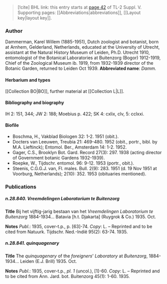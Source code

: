 > [!cite] BHL link: this entry starts at [page 42](https://www.biodiversitylibrary.org/page/33259088) of TL-2 Suppl. V.
> Supporting pages: [[Abbreviations|abbreviations]], [[Layout key|layout key]].

### Author

Dammerman, Karel Willem (1885-1951), Dutch zoologist and botanist, born at Arnhem, Gelderland, Netherlands, educated at the University of Utrecht, assistant at the Natural History Museum of Leiden, Ph.D. Utrecht 1910, entomologist of the Botanical Laboratories at Buitenzorg (Bogor) 1912-1919, Chief of the Zoological Museum ib. 1919, from 1932-1939 director of the Botanic Garden, returned to Leiden Oct 1939. 
**Abbreviated name**: *Damm.*

#### Herbarium and types

[[Collection BO|BO]], further material at [[Collection L|L]].

#### Bibliography and biography

IH 2: 151, 344; JW 2: 188; Moebius p. 422; SK 4: cxlix, clv, 5: cclxxi.

#### Biofile

- Boschma, H., Vakblad Biologen 32: 1-2. 1951 (obit.).
- Docters van Leeuwen, Treubia 21: 469-480. 1952 (obit., portr., bibl. by M.A. Lieftinck); Entomol. Ber., Amsterdam 14: 1-2. 1952.
- Gager, C.S., Brooklyn Bot. Gard. Record 27(3): 297. 1938 (acting director of Government botanic Gardens 1932-1939).
- Roepke, W., Tijdschr. entomol. 96: 9-12. 1953 (portr., obit.).
- Steenis, C.G.G.J. van, Fl. males. Bull. 2(9): 283. 1951 (d. 19 Nov 1951 at Voorburg, Netherlands); 2(10): 352. 1953 (obituaries mentioned).

### Publications

##### n.28.840. Vreemdelingen Laboratorium te Buitenzorg

**Title**
Bij het vijftig-jarig bestaan van het *Vreemdelingen Laboratorium te Buitenzorg* 1884-1934... Batavia \[h.t. Djakarta\] (Ruygrok & Co.) 1935. Oct.

**Notes**
*Publ*.: 1935, cover-t.p., p. \[63\]-74. *Copy*: L. – Reprinted and to be cited from Natuurk. Tijdschr. Ned.-Indië 95(2): 63-74. 1935.

##### n.28.841. quinquagenary

**Title**
The *quinquagenary* of the *foreigners*' *Laboratory* at *Buitenzorg*, 1884-1934... Leiden (E.J. Brill) 1935. Oct.

**Notes**
*Publ*.: 1935, cover-t.p., *pl. 1* (uncol.), \[1\]-60. *Copy*: L. – Reprinted and to be cited from Ann. Jard. bot. Buitenzorg 45(1): 1-60. 1935.

